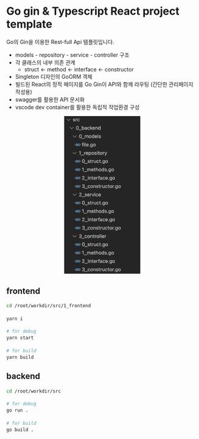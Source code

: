 # Go gin & Typescript React project template

Go의 Gin을 이용한 Rest-full Api 템플릿입니다. 
* models - repository - service - controller 구조
* 각 클래스의 내부 의존 관계
  * struct <- method <- interface <- constructor
* Singleton 디자인의 GoORM 객체
* 빌드된 React의 정적 페이지를 Go Gin이 API와 함께 라우팅 (간단한 관리페이지 작성용)
* swagger를 활용한 API 문서화
* vscode dev container를 활용한 독립적 작업환경 구성

<div align="center"><img src="./ref/backend.png" style="width: 200px"/></div>

## frontend
```bash
cd /root/workdir/src/1_frontend

yarn i

# for debug
yarn start

# for build
yarn build
```

## backend
```bash
cd /root/workdir/src

# for debug
go run .

# for build
go build .
```

